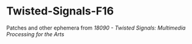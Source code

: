 # Twisted-Signals-F16

Patches and other ephemera from *18090 - Twisted Signals: Multimedia Processing for the Arts*

